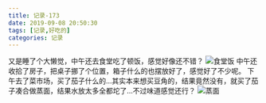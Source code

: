 ```yaml
---
title: 记录-173
date: 2019-09-08 20:50:30
tags: [记录,好吃的]
categories: 记录
---
```

又是睡了个大懒觉，中午还去食堂吃了顿饭，感觉好像还不错？
![食堂饭](/img/记录174-1.jpg)
中午还收拾了房子，把桌子挪了个位置，箱子什么的也摆放好了，感觉好了不少呢。
下午去了菜市场，买了茄子什么的...其实本来想买豆角的，结果竟然没有，就买了茄子凑合做蒸面，结果水放太多全都坨了...不过味道感觉还行？
![蒸面](/img/记录174-2.jpg)